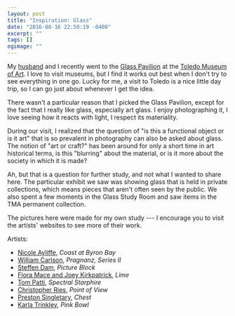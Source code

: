 ```yaml
---
layout: post
title: "Inspiration: Glass"
date: "2016-08-16 22:50:19 -0400"
excerpt: ""
tags: []
ogimage: ""
---
```


My [husband](http://vaguery.com) and I recently went to the [Glass Pavilion](http://www.toledomuseum.org/glass-pavilion/) at the [Toledo Museum of Art](http://www.toledomuseum.org). I love to visit museums, but I find it works out best when I don't try to see everything in one go. Lucky for me, a visit to Toledo is a nice little day trip, so I can go just about whenever I get the idea.

There wasn't a particular reason that I picked the Glass Pavilion, except for the fact that I really like glass, especially art glass. I enjoy photographing it, I love seeing how it reacts with light, I respect its materiality.

During our visit, I realized that the question of "is this a functional object or is it art" that is so prevalent in photography can also be asked about glass. The notion of "art or craft?" has been around for only a short time in art historical terms, is this "blurring" about the material, or is it more about the society in which it is made?

Ah, but that is a question for further study, and not what I wanted to share here. The particular exhibit we saw was showing glass that is held in private collections, which means pieces that aren't often seen by the public. We also spent a few moments in the Glass Study Room and saw items in the TMA permanent collection.





The pictures here were made for my own study --- I encourage you to visit the artists' websites to see more of their work.

Artists:

* [Nicole Ayliffe](http://nicoleayliffe.com/home), _Coast at Byron Bay_
* [William Carlson](http://williamcarlsonglass.com), _Pragnanz, Series II_
* [Steffen Dam](http://www.steffendam.dk), _Picture Block_
* [Flora Mace and Joey Kirkpatrick](http://www.kirkpatrick-mace.com), _Lime_
* [Tom Patti](http://tompatti.com), _Spectral Starphire_
* [Christopher Ries](http://www.christopherries.com), _Point of View_
* [Preston Singletary](http://prestonsingletary.com), _Chest_
* [Karla Trinkley](https://www.google.com/search?q=Karla+Trinkley), _Pink Bowl_
